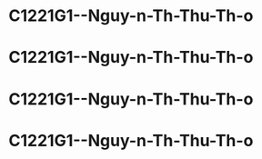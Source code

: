 # C1221G1--Nguy-n-Th-Thu-Th-o
# C1221G1--Nguy-n-Th-Thu-Th-o
# C1221G1--Nguy-n-Th-Thu-Th-o
# C1221G1--Nguy-n-Th-Thu-Th-o
